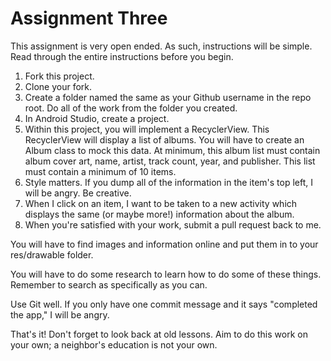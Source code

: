 Assignment Three
=================

This assignment is very open ended. As such, instructions will be simple. Read through the entire instructions before you begin.

1. Fork this project.
2. Clone your fork.
3. Create a folder named the same as your Github username in the repo root. Do all of the work from the folder you created.
4. In Android Studio, create a project.
5. Within this project, you will implement a RecyclerView. This RecyclerView will display a list of albums. You will have to create an
Album class to mock this data. At minimum, this album list must contain album cover art, name, artist, track count, year, and publisher.
This list must contain a minimum of 10 items.
6. Style matters. If you dump all of the information in the item's top left, I will be angry. Be creative.
7. When I click on an item, I want to be taken to a new activity which displays the same (or maybe more!) information about the album.
8. When you're satisfied with your work, submit a pull request back to me.

You will have to find images and information online and put them in to your res/drawable folder.

You will have to do some research to learn how to do some of these things. Remember to search as specifically as you can.

Use Git well. If you only have one commit message and it says "completed the app," I will be angry.

That's it! Don't forget to look back at old lessons. Aim to do this work on your own; a neighbor's education is not your own.

